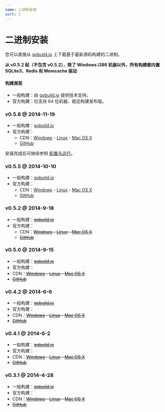 ```yaml
---
name: 二进制安装
sort: 1
---
```


# 二进制安装

您可以直接从 [gobuild.io](http://gobuild.io/github.com/gogits/gogs) 上下载基于最新源码构建的二进制。

**从 v0.5.2 起（不包含 v0.5.2），除了 Windows i386 机器以外，所有构建都内置 SQLite3、Redis 和 Memcache 驱动**

#### 构建类型

- 一般构建：由 [gobuild.io](http://gobuild.io/github.com/gogits/gogs) 提供技术支持。
- 官方构建：仅支持 64 位机器，稳定构建发布版。

### v0.5.8 @ 2014-11-19

- 一般构建：[gobuild.io](http://gobuild.io/github.com/gogits/gogs?tag=tag:v0.5.8)
- 官方构建：
	- CDN：[Windows](http://gogs.dn.qbox.me/gogs_v0.5.8_windows_amd64.zip) - [Linux](http://gogs.dn.qbox.me/gogs_v0.5.8_linux_amd64.zip) - [Mac OS X](http://gogs.dn.qbox.me/gogs_v0.5.8_darwin_amd64.zip)
	- [GitHub](https://github.com/gogits/gogs/releases/tag/v0.5.8)

安装完成后可继续参照 [配置与运行](configuration_and_run.md)。

### v0.5.5 @ 2014-10-10

- 一般构建：[gobuild.io](http://gobuild.io/github.com/gogits/gogs?tag=tag:v0.5.5)
- 官方构建：
	- CDN：[Windows](http://gogs.dn.qbox.me/gogs_v0.5.5_windows_amd64.zip) - [Linux](http://gogs.dn.qbox.me/gogs_v0.5.5_linux_amd64.zip) - [Mac OS X](http://gogs.dn.qbox.me/gogs_v0.5.5_darwin_amd64.zip)
	- [GitHub](https://github.com/gogits/gogs/releases/tag/v0.5.5)

### v0.5.2 @ 2014-9-18

- 一般构建：~~[gobuild.io](http://gobuild.io/github.com/gogits/gogs?tag=tag:v0.5.2)~~
- 官方构建：
	- CDN：~~[Windows](http://gogs.dn.qbox.me/gogs_v0.5.2_windows_amd64.zip) - [Linux](http://gogs.dn.qbox.me/gogs_v0.5.2_linux_amd64.zip) - [Mac OS X](http://gogs.dn.qbox.me/gogs_v0.5.2_darwin_amd64.zip)~~
	- ~~[GitHub](https://github.com/gogits/gogs/releases/tag/v0.5.2)~~

### v0.5.0 @ 2014-9-15

- 一般构建：~~[gobuild.io](http://gobuild.io/github.com/gogits/gogs?tag=tag:v0.5.0)~~
- 官方构建：
 - CDN：~~[Windows](http://gogs.dn.qbox.me/gogs_v0.5.0_windows_amd64.zip) - [Linux](http://gogs.dn.qbox.me/gogs_v0.5.0_linux_amd64.zip) - [Mac OS X](http://gogs.dn.qbox.me/gogs_v0.5.0_darwin_amd64.zip)~~
 - ~~[GitHub](https://github.com/gogits/gogs/releases/tag/v0.5.0)~~

### v0.4.2 @ 2014-6-6

- 一般构建：~~[gobuild.io](http://gobuild.io/github.com/gogits/gogs?tag=tag:v0.4.2)~~
- 官方构建：
 - CDN：~~[Windows](http://gogs.dn.qbox.me/gogs_v0.4.2_windows_amd64.zip) - [Linux](http://gogs.dn.qbox.me/gogs_v0.4.2_linux_amd64.zip) - [Mac OS X](http://gogs.dn.qbox.me/gogs_v0.4.2_darwin_amd64.zip)~~
 - ~~[GitHub](https://github.com/gogits/gogs/releases/tag/v0.4.2)~~

### v0.4.1 @ 2014-6-2

- 一般构建：~~[gobuild.io](http://gobuild.io/github.com/gogits/gogs?tag=tag:v0.4.1)~~
- 官方构建：
 - CDN：~~[Windows](http://gogs.dn.qbox.me/gogs_v0.4.1_windows_amd64.zip) - [Linux](http://gogs.dn.qbox.me/gogs_v0.4.1_linux_amd64.zip) - [Mac OS X](http://gogs.dn.qbox.me/gogs_v0.4.1_darwin_amd64.zip)~~
 - ~~[GitHub](https://github.com/gogits/gogs/releases/tag/v0.4.1)~~

### v0.3.1 @ 2014-4-28

- 一般构建：~~[gobuild.io](http://gobuild.io/github.com/gogits/gogs?tag=tag:v0.3.1)~~
- 官方构建：
 - CDN：~~[Windows](http://gogs.dn.qbox.me/gogs_v0.3.1_windows_amd64.zip) - [Linux](http://gogs.dn.qbox.me/gogs_v0.3.1_linux_amd64.zip) - [Mac OS X](http://gogs.dn.qbox.me/gogs_v0.3.1_darwin_amd64.zip)~~
 - ~~[GitHub](https://github.com/gogits/gogs/releases/tag/v0.3.1)~~

